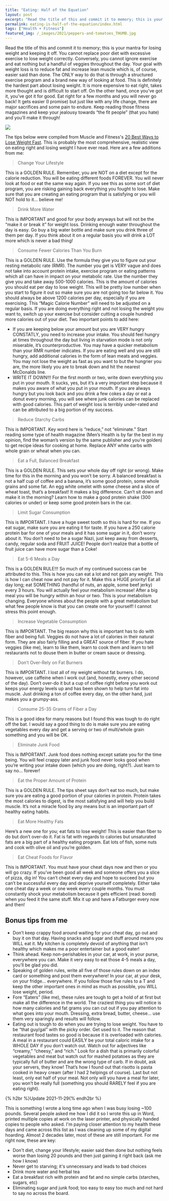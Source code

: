 ```yaml
---
title: "Eating: Half of the Equation"
layout: post
excerpt: "Read the title of this and commit it to memory; this is your mantra for losing weight and keeping it off."
permalink: eating-is-half-of-the-equation/index.html
tags: ["Health + Fitness"]
featured_img: /_images/2021/peppers-and-tomatoes_THUMB.jpg
---
```


Read the title of this and commit it to memory; this is your mantra for losing weight and keeping it off. You cannot replace poor diet with excessive exercise to lose weight correctly. Conversely, you cannot ignore exercise and eat nothing but a handful of veggies throughout the day. Your goal with weight loss is to reduce fat and increase lean muscle which is, of course, easier said than done. The ONLY way to do that is through a structured exercise program and a brand new way of looking at food. This is definitely the hardest part about losing weight. It is more expensive to eat right, takes more thought and is difficult to start off. On the other hand, once you’ve got it, you’ve got it for good. Eat right for a few months and you will never go back! It gets easier (I promise) but just like with any life change, there are major sacrifices and some pain to endure. Keep reading those fitness magazines and keep your jealousy towards “the fit people” (that you hate) and you’ll make it through!

![](/_images/2021/peppers-and-tomatoes.jpg)

The tips below were compiled from Muscle and Fitness's [20 Best Ways to Lose Weight Fast](https://www.muscleandfitness.com/nutrition/lose-fat/20-best-ways-lose-weight-fast/). This is probably the most comprehensive, realistic view on eating right and losing weight I have ever read. Here are a few additions from me:

> Change Your Lifestyle

This is a GOLDEN RULE. Remember, you are NOT on a diet except for the calorie reduction. You will be eating different foods FOREVER. You will never look at food or eat the same way again. If you see this as some sort of diet program, you are risking gaining back everything you fought to lose. Make sure that you are creating an eating program that is satisfying or you will NOT hold to it… believe me!

> Drink More Water

This is IMPORTANT and good for your body anyways but will not be the “make it or break it” for weight loss. Drinking enough water throughout the day is easy. Go buy a big water bottle and make sure you drink three of them per day. If you think about it on a regular basis you will drink a LOT more which is never a bad thing!

> Consume Fewer Calories Than You Burn

This is a GOLDEN RULE. Use the formula they give you to figure out your resting metabolic rate (RMR). The number you get is VERY vague and does not take into account protein intake, exercise program or eating patterns which all can have in impact on your metabolic rate. Use the number they give you and take away 500-1000 calories. This is the amount of calories you should eat per day to lose weight. This will be pretty low number when you start to figure it out so make sure you are not going too far below it. You should always be above 1200 calories per day, especially if you are exercising. This “Magic Calorie Number” will need to be adjusted on a regular basis. If you are doing everything right and not losing the weight you want to, switch up your exercise but consider cutting a couple hundred more calories out of your diet. Two important points to add here:
- If you are keeping below your amount but you are VERY hungry CONSTATLY, you need to increase your intake. You should feel hungry at times throughout the day but living in starvation mode is not only miserable, it’s counterproductive. You may have a quicker metabolism than your RMR number indicates. If you are eating well and you are still hungry, add additional calories in the form of lean meats and veggies. You may not lose the weight as fast as you want to but the hungrier you are, the more likely you are to break down and hit the nearest McDonalds line.
- WRITE IT DOWN!!! For the first month or two, write down everything you put in your mouth. It sucks, yes, but it’s a very important step because it makes you aware of what you put in your mouth. If you are always hungry but you look back and you drink a few cokes a day or eat a donut every morning, you will see where junk calories can be replaced with good calories. This part of weight loss is terribly under-rated and can be attributed to a big portion of my success.

> Reduce Starchy Carbs

This is IMPORTANT. Key word here is “reduce,” not “eliminate.” Start reading some type of health magazine (Men’s Health is by far the best in my opinion, find the woman’s version by the same publisher and you’re golden) to get recipe ideas for cooking at home. Replace ANY white carbs with whole grain or wheat when you can.

> Eat a Full, Balanced Breakfast

This is a GOLDEN RULE. This sets your whole day off right (or wrong). Make time for this in the morning and you won’t be sorry. A balanced breakfast is not a half cup of coffee and a banana, it’s some good protein, some whole grains and some fat. An egg white omelet with some cheese and a slice of wheat toast, that’s a breakfast! It makes a big difference. Can’t sit down and make it in the morning? Learn how to make a good protein shake (300 calories or under) or keep some good protein bars in the car.

> Limit Sugar Consumption

This is IMPORTANT. I have a huge sweet tooth so this is hard for me. If you eat sugar, make sure you are eating it for taste. If you have a 250 calorie protein bar for one of your meals and it has some sugar in it, don’t worry about it. You don’t need to be a sugar Nazi, just keep away from desserts, candy, regular soda and FRUIT JUICE! People don’t realize that a bottle of fruit juice can have more sugar than a Coke!

> Eat 5-6 Meals a Day

This is a GOLDEN RULE!!! So much of my continued success can be attributed to this. This is how you can eat a lot and not gain any weight. This is how I can cheat now and not pay for it. Make this a HUGE priority! Eat all day long; eat SOMETHING (handful of nuts, an apple, some beef jerky) every 3 hours. You will actually feel your metabolism increase! After a big meal you will be hungry within an hour or two. This is your metabolism changing. Everyone whines about the people with a great metabolism but what few people know is that you can create one for yourself! I cannot stress this point enough.

> Increase Vegetable Consumption

This is IMPORTANT. The big reason why this is important has to do with fiber and being full. Veggies do not have a lot of calories in their natural form. They are also fairly filling and a GREAT source of fiber. If you hate veggies (like me), learn to like them, learn to cook them and learn to tell restaurants not to douse them in butter or cream sauce or dressing.

> Don’t Over-Rely on Fat Burners

This is IMPORTANT. I lost all of my weight without fat burners. I do, however, use caffeine when I work out (and, honestly, every other second of the day). Don’t over-do it but a cup of coffee right before you work out keeps your energy levels up and has been shown to help turn fat into muscle. Just drinking a ton of coffee every day, on the other hand, just makes you a grumpy-ass.

> Consume 25-35 Grams of Fiber a Day 

This is a good idea for many reasons but I found this was tough to do right off the bat. I would say a good thing to do is make sure you are eating vegetables every day and get a serving or two of multi/whole grain something and you will be OK.

> Eliminate Junk Food 

This is IMPORTANT. Junk food does nothing except satiate you for the time being. You will feel crappy later and junk food never looks good when you’re writing your intake down (which you are doing, right?). Just learn to say no… forever!

> Eat the Proper Amount of Protein

This is a GOLDEN RULE. The tips sheet says don’t eat too much, but make sure you are eating a good portion of your calories in protein. Protein takes the most calories to digest, is the most satisfying and will help you build muscle. It’s not a miracle food by any means but is an important part of healthy eating habits.

> Eat More Healthy Fats

Here’s a new one for you; eat fats to lose weight! This is easier than fiber to do but don’t over-do it. Fat is fat with regards to calories but unsaturated fats are a big part of a healthy eating program. Eat lots of fish, some nuts and cook with olive oil and you’re golden.

> Eat Cheat Foods for Flavor 

This is IMPORTANT. You must have your cheat days now and then or you will go crazy. If you’ve been good all week and someone offers you a slice of pizza, dig in! You can’t cheat every day and hope to succeed but you can’t be successful every day and deprive yourself completely. Either take one cheat day a week or one week every couple months. You must constantly shock your metabolism because it gets efficient (read: bored) when you feed it the same stuff. Mix it up and have a Fatburger every now and then!

## Bonus tips from me

-   Don’t keep crappy food around waiting for your cheat day, go out and buy it on that day. Having snacks and sugar and stuff around means you WILL eat it. My kitchen is completely devoid of anything that isn’t healthy which makes me a poor entertainer but a good eater!
-   Think ahead. Keep non-perishables in your car, at work, in your purse, everywhere you can. Make it very easy to eat those 4-5 meals a day, you’ll be glad you did.
-   Speaking of golden rules, write all five of those rules down on an index card or something and post them everywhere! In your car, at your desk, on your fridge… everywhere. If you follow those five rules to a T and keep the other important ones in mind as much as possible, you WILL lose weight, period.
-   Fore “Eaters” (like me), these rules are tough to get a hold of at first but make all the difference in the world. The craziest thing you will notice is how many calories and fat grams you can cut out if you pay attention to what goes into your mouth. Dressing, extra bread, butter, cheese… use them very sparingly and results will follow.
-   Eating out is tough to do when you are trying to lose weight. You have to be “that guy/gal” with the picky order. Get used to it. The reason that restaurant food tastes so good is because it is overloaded with calories. A meal in a restaurant could EASILY be your total caloric intake for a WHOLE DAY if you don’t watch out. Watch out for adjectives like “creamy,” “cheesy,” and “rich.” Look for a dish that is primarily colorful vegetables and meat but watch out for mashed potatoes as they are typically full of butter and are the wrong type of carb. If in doubt, ask your servers, they know! That’s how I found out that risotto is pasta cooked in heavy cream (after I had 2 helpings of course). Last but not least, only eat half of your meal. Not only will you have a meal for later, you won’t be really full (something you should RARELY feel if you are eating right).

{% h2br %}Update 2021-11-29{% endh2br %}

This is something I wrote a long time ago when I was busy losing ~100 pounds. Several people asked me how I did it so I wrote this up in Word, printed multiple copies at work on the laser printer, and physically handed copies to people who asked. I'm paying closer attention to my health these days and came across this list as I was cleaning up some of my digital hoarding. Almost 2 decades later, most of these are still important. For me right now, these are key:

- Don't diet, change your lifestyle; easier said then done but nothing feels worse than losing 20 pounds and then just gaining it right back (ask me how I know)
- Never get to starving; it's unnecessary and leads to bad choices
- Drink more water and herbal tea
- Eat a breakfast rich with protein and fat and no simple carbs (starches, sugars, etc)
- Eliminating sugar and junk food; too easy to easy too much and not hard to say no across the board.